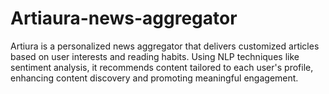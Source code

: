 # Artiaura-news-aggregator
Artiura is a personalized news aggregator that delivers customized articles based on user interests and reading habits. Using NLP techniques like sentiment analysis, it recommends content tailored to each user's profile, enhancing content discovery and promoting meaningful engagement.
